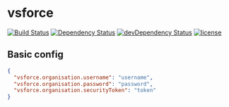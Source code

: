 # vsforce

[![Build Status](https://travis-ci.org/coveo/vsforce.svg?branch=master)](https://travis-ci.org/coveo/vsforce)
[![Dependency Status](https://david-dm.org/coveo/vsforce.svg)](https://david-dm.org/coveo/vsforce)
[![devDependency Status](https://david-dm.org/coveo/vsforce/dev-status.svg)](https://david-dm.org/coveo/vsforce#info=devDependencies)
[![license](https://img.shields.io/github/license/coveo/vsforce.svg)](https://github.com/coveo/vsforce/blob/master/LICENSE)

## Basic config

```json
{
  "vsforce.organisation.username": "username",
  "vsforce.organisation.password": "password",
  "vsforce.organisation.securityToken": "token"
}
```
